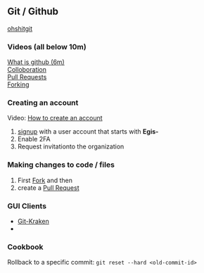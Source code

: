 ## Git /  Github


[ohshitgit](http://ohshitgit.com/)  


### Videos (all below 10m)

[What is github (6m)](https://www.youtube.com/watch?v=VUaBfYCmJls)  
[Colloboration](https://www.youtube.com/watch?v=SCZF6I-Rc4I)  
[Pull Requests](https://www.youtube.com/watch?v=d5wpJ5VimSU)  
[Forking](https://www.youtube.com/watch?v=5oJHRbqEofs)  


### Creating an account
Video: [How to create an account](https://www.youtube.com/watch?v=ezxRcdJ8glM)

1. [signup](https://help.github.com/articles/signing-up-for-a-new-github-account/) with a user account that starts with **Egis-**
2. Enable 2FA
3. Request invitationto the organization

### Making changes to code / files
1. First [Fork](https://help.github.com/articles/fork-a-repo/) and then 
1. create a [Pull Request](https://help.github.com/articles/about-pull-requests/)

###  GUI Clients
* [Git-Kraken](https://www.gitkraken.com/)
* 

### Cookbook

Rollback to a specific commit:
`git reset --hard <old-commit-id>`
